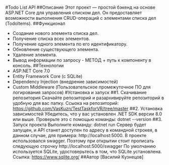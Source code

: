 #Todo List API
##Описание
Этот проект — простой бэкенд на основе ASP.NET Core для управления списком дел. Он предоставляет возможности выполнения CRUD-операций с элементами списка дел (TodoItems).
##Функционал
* Создание нового элемента списка дел.
* Получение списка всех элементов.
* Получение одного элемента по его идентификатору.
* Обновление существующего элемента.
* Удаление элемента.
* Вывод информации по запросу - МЕТОД + путь к компоненту в консоль.
##Технологии
* ASP.NET Core 7.0
* Entity Framework Core (с SQLite)
* Dependency Injection (внедрение зависимостей)
* Custom Middleware (Пользовательское промежуточное ПО для логирования запросов)
#Установка и запуск
##1. Скачивание репозитория
Скачайте репозиторий и разархивируйте репозиторий в удобную для вас папку. Ссыока на репозиторий: https://github.com/VasKuzn/TestTaskforVR/tree/master
##2. Установка зависимостей
Убедитесь, что у вас установлен .NET SDK версии 8.0 или выше. Проверьте это с помощью команды:
dotnet --version
##3. Запуск проекта
Выполните команду:
dotnet run
Сервер будет запущен, и API станет доступен по адресу в командной строкея, в данном случае, для  примера: http://localhost:5000.
В проекте использовался swagger. Поэтому при открытии стоит прописать следующую строчку http://localhost:5000/swagger
По умолчанию используется SQLite, удостоверьтесь в том, что SQLite установлена. Ссылка: https://www.sqlite.org/
##Автор
[Василий Кузнецов]
